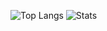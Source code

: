 ![Top Langs](https://github-readme-stats-phi-one-63.vercel.app/api/top-langs/?username=unworried&hide=PHP&layout=donut&theme=tokyonight&hide_border=true)
![Stats](https://github-readme-stats-phi-one-63.vercel.app/api?username=unworried&count_private=true&show_icons=true&theme=tokyonight&hide_border=true)

